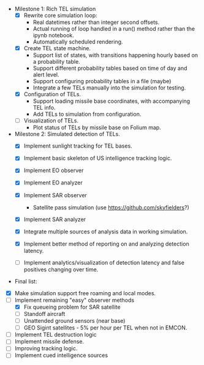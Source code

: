 * Milestone 1: Rich TEL simulation
    - [X] Rewrite core simulation loop:
        - Real datetimes rather than integer second offsets.
        - Actual running of loop handled in a run() method rather than the ipynb notebook.
        - Automatically scheduled rendering.
    - [X] Create TEL state machine.
        - Support list of states, with transitions happening hourly based on a probability table.
        - Support different probability tables based on time of day and alert level.
        - Support configuring probability tables in a file (maybe)
        - Integrate a few TELs manually into the simulation for testing.
    - [X] Configuration of TELs.
        - Support loading missile base coordinates, with accompanying TEL info.
        - Add TELs to simulation from configuration.
    - [ ] Visualization of TELs.
        - Plot status of TELs by missile base on Folium map.

* Milestone 2: Simulated detection of TELs.
    - [X] Implement sunlight tracking for TEL bases.
    - [X] Implement basic skeleton of US intelligence tracking logic.
    - [X] Implement EO observer
    - [X] Implement EO analyzer
    - [X] Implement SAR observer
        - Satellite pass simulation (use https://github.com/skyfielders?)
    - [X] Implement SAR analyzer
    - [X] Integrate multiple sources of analysis data in working simulation.
    - [X] Implement better method of reporting on and analyzing detection latency.
    - [ ] Implement analytics/visualization of detection latency and false positives changing over time.
    
    
    
    
* Final list:
 - [X] Make simulation support free roaming and local modes.
 - [ ] Implement remaining "easy" observer methods
    - [X] Fix queueing problem for SAR satellite
    - [ ] Standoff aircraft
    - [ ] Unattended ground sensors (near base)
    - [ ] GEO Sigint satellites - 5% per hour per TEL when not in EMCON.
 - [ ] Implement TEL destruction logic
 - [ ] Implement missile defense.
 - [ ] Improving tracking logic.
 - [ ] Implement cued intelligence sources